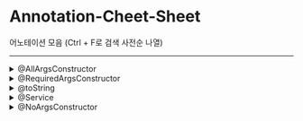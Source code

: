 # Annotation-Cheet-Sheet
어노테이션 모음 (Ctrl + F로 검색 사전순 나열)

* * *


<details>
<summary>@AllArgsConstructor</summary>

- 사용되는 모든 필드 값을 파라미터로 받는 생성자를 만듭니다.

```Java
public class User {
    
    private String id;
    
    private String name;
    
    @NonNull
    private String pw;
    
    private final int age;
}
```
```Java
User user = new User("fourThree", "유저", "passW0rd", 15); // @AllArgsConstructor
```
  
</details>


<details>
<summary>@RequiredArgsConstructor</summary>

- final 키워드가 붙은 변수나 @NonNull인 필드 값만 파라미터로 받는 생성자를 만듭니다.

```Java
public class User {
    
    private String id;
    
    private String name;
    
    @NonNull
    private String pw;
    
    private final int age;
}
```
```Java
User user = new User("passW0rd", 15); // @RequiredArgsConstructor
```

---

```Java
public class UserController {
    private final UserService userService;

    public UserController(UserService userService) {
        this.userService = userService;
    }
    
}
// 위 아래의 코드는 같은 의미를 내포합니다.
@RequiredArgsConstructor
public class UserController {

    private final UserService userService;
    
}
```




</details>

<details>
<summary>@toString</summary>

- 객체 상태에 대한 관련 정보를 문자열로 출력하여 볼 수 있게 해주는 어노테이션 입니다.

```Java
public class Person {
    private String name;
    private int age;

    // Constructor and other methods omitted for brevity

    @Override
    public String toString() {
        return "Person [name=" + name + ", age=" + age + "]";
    }
}
```
    
다음과 같이 toString 메소드를 override 하여 현재 객체에 대한 상태를 보여줄 수 있지만

@toString 어노테이션을 사용하면 자동으로 override 되어 사용할 수 있습니다.


</details>



<details>
<summary>@Service </summary>
    
- @Component과 같은 맥락이며 **스프링 컨텍스트**에 bean으로 등록하는 어노테이션입니다.

    스프링 컨테이너에 스프링 Bean으로 등록되면 해당 클래스는 IoC 컨테이너가 싱글톤으로 관리합니다.
    
    보통 비즈니스 로직이나 respository layer 호출하는 Service 클래스에 사용됩니다.
    
```Java    
@Service
public class UserService {
    // Class implementation
}
``` 
   

</details>







<details>
<summary>@NoArgsConstructor</summary>

- 파라미터가 없는 기본 생성자를 만듭니다.

```Java
public class User {
    
    private String id;
    
    private String name;
    
    @NonNull
    private String pw;
    
    private final int age;
}
```
```Java
User user = new User(); // @NoArgsConstructor
```

</details>
